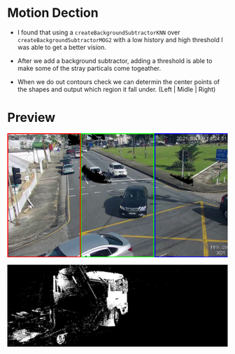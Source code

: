# Motion Dection 
+ I found that using a `createBackgroundSubtractorKNN` over `createBackgroundSubtractorMOG2` with a low history and high threshold I was able to get a better vision.

+ After we add a background subtractor, adding a threshold is able to make some of the stray particals come togeather.

+ When we do out contours check we can determin the center points of the shapes and output which region it fall under. (Left | Midle | Right)

# Preview
![preview2](../../extra/motionDectionc++Data.png)

![preview1](../../extra/motionDectionc++Mask.png)